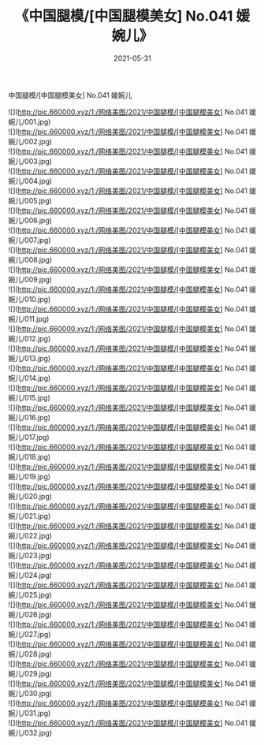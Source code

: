 ﻿---
layout: post
title:  《中国腿模/[中国腿模美女] No.041 媛婉儿》
date:   2021-05-31
img: http://pic.660000.xyz/1:/网络美图/2021/中国腿模/[中国腿模美女] No.041 媛婉儿/000.jpg
categories: [美女, 清纯, 唯美]
---

中国腿模/[中国腿模美女] No.041 媛婉儿

 ![](http://pic.660000.xyz/1:/网络美图/2021/中国腿模/[中国腿模美女] No.041 媛婉儿/001.jpg) <br>![](http://pic.660000.xyz/1:/网络美图/2021/中国腿模/[中国腿模美女] No.041 媛婉儿/002.jpg) <br>![](http://pic.660000.xyz/1:/网络美图/2021/中国腿模/[中国腿模美女] No.041 媛婉儿/003.jpg) <br>![](http://pic.660000.xyz/1:/网络美图/2021/中国腿模/[中国腿模美女] No.041 媛婉儿/004.jpg) <br>![](http://pic.660000.xyz/1:/网络美图/2021/中国腿模/[中国腿模美女] No.041 媛婉儿/005.jpg) <br>![](http://pic.660000.xyz/1:/网络美图/2021/中国腿模/[中国腿模美女] No.041 媛婉儿/006.jpg) <br>![](http://pic.660000.xyz/1:/网络美图/2021/中国腿模/[中国腿模美女] No.041 媛婉儿/007.jpg) <br>![](http://pic.660000.xyz/1:/网络美图/2021/中国腿模/[中国腿模美女] No.041 媛婉儿/008.jpg) <br>![](http://pic.660000.xyz/1:/网络美图/2021/中国腿模/[中国腿模美女] No.041 媛婉儿/009.jpg) <br>![](http://pic.660000.xyz/1:/网络美图/2021/中国腿模/[中国腿模美女] No.041 媛婉儿/010.jpg) <br>![](http://pic.660000.xyz/1:/网络美图/2021/中国腿模/[中国腿模美女] No.041 媛婉儿/011.jpg) <br>![](http://pic.660000.xyz/1:/网络美图/2021/中国腿模/[中国腿模美女] No.041 媛婉儿/012.jpg) <br>![](http://pic.660000.xyz/1:/网络美图/2021/中国腿模/[中国腿模美女] No.041 媛婉儿/013.jpg) <br>![](http://pic.660000.xyz/1:/网络美图/2021/中国腿模/[中国腿模美女] No.041 媛婉儿/014.jpg) <br>![](http://pic.660000.xyz/1:/网络美图/2021/中国腿模/[中国腿模美女] No.041 媛婉儿/015.jpg) <br>![](http://pic.660000.xyz/1:/网络美图/2021/中国腿模/[中国腿模美女] No.041 媛婉儿/016.jpg) <br>![](http://pic.660000.xyz/1:/网络美图/2021/中国腿模/[中国腿模美女] No.041 媛婉儿/017.jpg) <br>![](http://pic.660000.xyz/1:/网络美图/2021/中国腿模/[中国腿模美女] No.041 媛婉儿/018.jpg) <br>![](http://pic.660000.xyz/1:/网络美图/2021/中国腿模/[中国腿模美女] No.041 媛婉儿/019.jpg) <br>![](http://pic.660000.xyz/1:/网络美图/2021/中国腿模/[中国腿模美女] No.041 媛婉儿/020.jpg) <br>![](http://pic.660000.xyz/1:/网络美图/2021/中国腿模/[中国腿模美女] No.041 媛婉儿/021.jpg) <br>![](http://pic.660000.xyz/1:/网络美图/2021/中国腿模/[中国腿模美女] No.041 媛婉儿/022.jpg) <br>![](http://pic.660000.xyz/1:/网络美图/2021/中国腿模/[中国腿模美女] No.041 媛婉儿/023.jpg) <br>![](http://pic.660000.xyz/1:/网络美图/2021/中国腿模/[中国腿模美女] No.041 媛婉儿/024.jpg) <br>![](http://pic.660000.xyz/1:/网络美图/2021/中国腿模/[中国腿模美女] No.041 媛婉儿/025.jpg) <br>![](http://pic.660000.xyz/1:/网络美图/2021/中国腿模/[中国腿模美女] No.041 媛婉儿/026.jpg) <br>![](http://pic.660000.xyz/1:/网络美图/2021/中国腿模/[中国腿模美女] No.041 媛婉儿/027.jpg) <br>![](http://pic.660000.xyz/1:/网络美图/2021/中国腿模/[中国腿模美女] No.041 媛婉儿/028.jpg) <br>![](http://pic.660000.xyz/1:/网络美图/2021/中国腿模/[中国腿模美女] No.041 媛婉儿/029.jpg) <br>![](http://pic.660000.xyz/1:/网络美图/2021/中国腿模/[中国腿模美女] No.041 媛婉儿/030.jpg) <br>![](http://pic.660000.xyz/1:/网络美图/2021/中国腿模/[中国腿模美女] No.041 媛婉儿/031.jpg) <br>![](http://pic.660000.xyz/1:/网络美图/2021/中国腿模/[中国腿模美女] No.041 媛婉儿/032.jpg) <br>